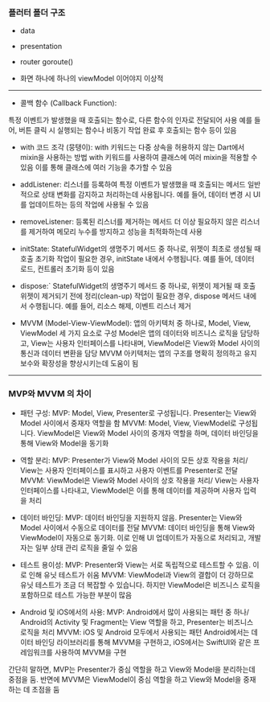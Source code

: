 ### 플러터 폴더 구조

- data
- presentation
- router goroute()


- 화면 하나에 하나의 viewModel 이어야지 이상적


---

- 콜백 함수 (Callback Function):

특정 이벤트가 발생했을 때 호출되는 함수로, 다른 함수의 인자로 전달되어 사용
예를 들어, 버튼 클릭 시 실행되는 함수나 비동기 작업 완료 후 호출되는 함수 등이 있음



- with 코드 조각 (뭉탱이):
with 키워드는 다중 상속을 허용하지 않는 Dart에서 mixin을 사용하는 방법
with 키워드를 사용하여 클래스에 여러 mixin을 적용할 수 있음 이를 통해 클래스에 여러 기능을 추가할 수 있음



- addListener:
리스너를 등록하여 특정 이벤트가 발생했을 때 호출되는 메서드
일반적으로 상태 변화를 감지하고 처리하는데 사용됩니다. 예를 들어, 데이터 변경 시 UI를 업데이트하는 등의 작업에 사용될 수 있음


- removeListener:
등록된 리스너를 제거하는 메서드
더 이상 필요하지 않은 리스너를 제거하여 메모리 누수를 방지하고 성능을 최적화하는데 사용


- initState:
StatefulWidget의 생명주기 메서드 중 하나로, 위젯이 최초로 생성될 때 호출
초기화 작업이 필요한 경우, initState 내에서 수행됩니다. 예를 들어, 데이터 로드, 컨트롤러 초기화 등이 있음


- dispose:`
StatefulWidget의 생명주기 메서드 중 하나로, 위젯이 제거될 때 호출
위젯이 제거되기 전에 정리(clean-up) 작업이 필요한 경우, dispose 메서드 내에서 수행됩니다. 예를 들어, 리소스 해제, 이벤트 리스너 제거


- MVVM (Model-View-ViewModel):
앱의 아키텍처 중 하나로, Model, View, ViewModel 세 가지 요소로 구성
Model은 앱의 데이터와 비즈니스 로직을 담당하고, View는 사용자 인터페이스를 나타내며, ViewModel은 View와 Model 사이의 통신과 데이터 변환을 담당
MVVM 아키텍처는 앱의 구조를 명확히 정의하고 유지보수와 확장성을 향상시키는데 도움이 됨

---

### MVP와 MVVM 의 차이

- 패턴 구성:
MVP: Model, View, Presenter로 구성됩니다. Presenter는 View와 Model 사이에서 중재자 역할을 함
MVVM: Model, View, ViewModel로 구성됩니다. ViewModel은 View와 Model 사이의 중개자 역할을 하며, 데이터 바인딩을 통해 View와 Model을 동기화

- 역할 분리:
MVP: Presenter가 View와 Model 사이의 모든 상호 작용을 처리/ View는 사용자 인터페이스를 표시하고 사용자 이벤트를 Presenter로 전달
MVVM: ViewModel은 View와 Model 사이의 상호 작용을 처리/ View는 사용자 인터페이스를 나타내고, ViewModel은 이를 통해 데이터를 제공하며 사용자 입력을 처리

- 데이터 바인딩:
MVP: 데이터 바인딩을 지원하지 않음. Presenter는 View와 Model 사이에서 수동으로 데이터를 전달
MVVM: 데이터 바인딩을 통해 View와 ViewModel이 자동으로 동기화. 이로 인해 UI 업데이트가 자동으로 처리되고, 개발자는 일부 상태 관리 로직을 줄일 수 있음

- 테스트 용이성:
MVP: Presenter와 View는 서로 독립적으로 테스트할 수 있음. 이로 인해 유닛 테스트가 쉬움
MVVM: ViewModel과 View의 결합이 더 강하므로 유닛 테스트가 조금 더 복잡할 수 있습니다. 하지만 ViewModel은 비즈니스 로직을 포함하므로 테스트 가능한 부분이 많음


- Android 및 iOS에서의 사용:
MVP: Android에서 많이 사용되는 패턴 중 하나/ Android의 Activity 및 Fragment는 View 역할을 하고, Presenter는 비즈니스 로직을 처리
MVVM: iOS 및 Android 모두에서 사용되는 패턴 Android에서는 데이터 바인딩 라이브러리를 통해 MVVM을 구현하고, iOS에서는 SwiftUI와 같은 프레임워크를 사용하여 MVVM을 구현

간단히 말하면, MVP는 Presenter가 중심 역할을 하고 View와 Model을 분리하는데 중점을 둠. 반면에 MVVM은 ViewModel이 중심 역할을 하고 View와 Model을 중재하는 데 초점을 둠







